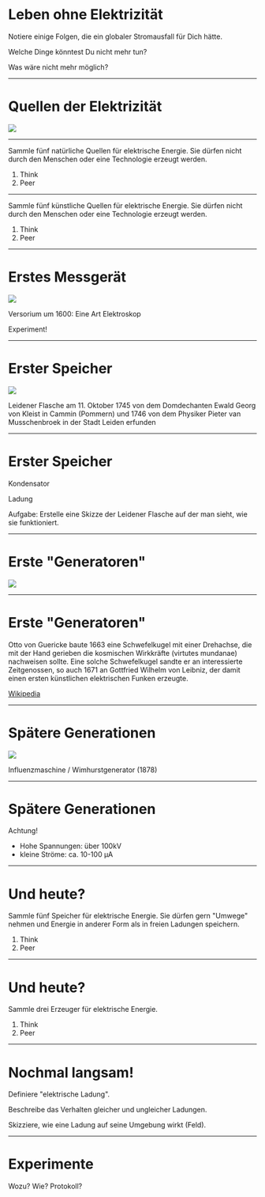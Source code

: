 # Leben ohne Elektrizität

Notiere einige Folgen, die ein globaler Stromausfall für Dich hätte.

Welche Dinge könntest Du nicht mehr tun? 

Was wäre nicht mehr möglich?

---

# Quellen der Elektrizität
![](https://upload.wikimedia.org/wikipedia/commons/thumb/3/36/Thunder.jpg/640px-Thunder.jpg)

---

Sammle fünf natürliche Quellen für elektrische Energie. Sie dürfen nicht durch den Menschen oder eine Technologie erzeugt werden.

1. Think
2. Peer

---

Sammle fünf künstliche Quellen für elektrische Energie. Sie dürfen nicht durch den Menschen oder eine Technologie erzeugt werden.

1. Think
2. Peer

---

# Erstes Messgerät

![](https://upload.wikimedia.org/wikipedia/commons/9/98/Versorium.gif)

Versorium um 1600: Eine Art Elektroskop

Experiment!

---

# Erster Speicher

![](https://upload.wikimedia.org/wikipedia/commons/c/c8/Leid-flasch.gif)

Leidener Flasche 
am 11. Oktober 1745 von dem Domdechanten Ewald Georg von Kleist in Cammin (Pommern) und 1746 von dem Physiker Pieter van Musschenbroek in der Stadt Leiden erfunden

---

# Erster Speicher

Kondensator

Ladung

Aufgabe: Erstelle eine Skizze der Leidener Flasche auf der man sieht, wie sie funktioniert.

---

# Erste "Generatoren"

![](https://upload.wikimedia.org/wikipedia/commons/a/af/DMM_38289_Reibungselektrisiermaschine_mit_Glaskugel.jpg)

---

# Erste "Generatoren"

Otto von Guericke baute 1663 eine Schwefelkugel mit einer Drehachse, die mit der Hand gerieben die kosmischen Wirkkräfte (virtutes mundanae) nachweisen sollte. Eine solche Schwefelkugel sandte er an interessierte Zeitgenossen, so auch 1671 an Gottfried Wilhelm von Leibniz, der damit einen ersten künstlichen elektrischen Funken erzeugte.

[Wikipedia](https://de.wikipedia.org/wiki/Elektrostatischer_Generator#Elektrisiermaschinen)

---

# Spätere Generationen

![](https://upload.wikimedia.org/wikipedia/commons/3/35/Wimshurst.jpg)

Influenzmaschine / Wimhurstgenerator (1878)

---

# Spätere Generationen

Achtung!

* Hohe Spannungen: über 100kV
* kleine Ströme: ca. 10-100 µA

---

# Und heute?

Sammle fünf Speicher für elektrische Energie. Sie dürfen gern "Umwege" nehmen und Energie in anderer Form als in freien Ladungen speichern.

1. Think
2. Peer

---

# Und heute?

Sammle drei Erzeuger für elektrische Energie.

1. Think
2. Peer

---

# Nochmal langsam!

Definiere "elektrische Ladung".

Beschreibe das Verhalten gleicher und ungleicher Ladungen.

Skizziere, wie eine Ladung auf seine Umgebung wirkt (Feld).

---

# Experimente

Wozu? Wie? Protokoll?
